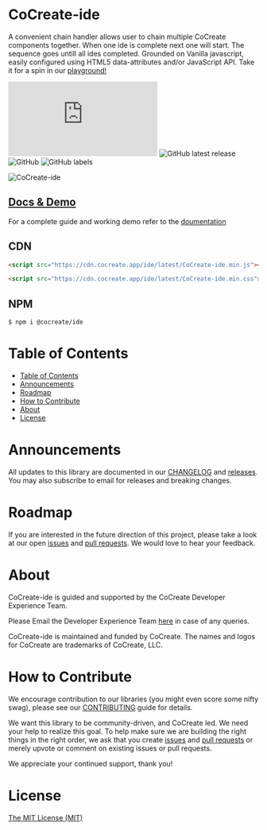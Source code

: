 # CoCreate-ide

A convenient chain handler allows user to chain multiple CoCreate components together. When one ide is complete next one will start. The sequence goes untill all ides completed. Grounded on Vanilla javascript, easily configured using HTML5 data-attributes and/or JavaScript API. Take it for a spin in our [playground!](https://cocreate.app/docs/ide)

![GitHub file size in bytes](https://img.shields.io/github/size/CoCreate-app/CoCreate-ide/dist/CoCreate-ide.min.js?label=minified%20size&style=for-the-badge)
![GitHub latest release](https://img.shields.io/github/v/release/CoCreate-app/CoCreate-ide?style=for-the-badge)
![GitHub](https://img.shields.io/github/license/CoCreate-app/CoCreate-ide?style=for-the-badge)
![GitHub labels](https://img.shields.io/github/labels/CoCreate-app/CoCreate-ide/help%20wanted?style=for-the-badge)

![CoCreate-ide](https://cdn.cocreate.app/docs/CoCreate-ide.gif)

## [Docs & Demo](https://cocreate.app/docs/ide)

For a complete guide and working demo refer to the [doumentation](https://cocreate.app/docs/ide)

## CDN

```html
<script src="https://cdn.cocreate.app/ide/latest/CoCreate-ide.min.js"></script>
```

```html
<script src="https://cdn.cocreate.app/ide/latest/CoCreate-ide.min.css"></script>
```

## NPM

```shell
$ npm i @cocreate/ide
```

# Table of Contents

- [Table of Contents](#table-of-contents)
- [Announcements](#announcements)
- [Roadmap](#roadmap)
- [How to Contribute](#how-to-contribute)
- [About](#about)
- [License](#license)

<a name="announcements"></a>

# Announcements

All updates to this library are documented in our [CHANGELOG](https://github.com/CoCreate-app/CoCreate-ide/blob/master/CHANGELOG.md) and [releases](https://github.com/CoCreate-app/CoCreate-ide/releases). You may also subscribe to email for releases and breaking changes.

<a name="roadmap"></a>

# Roadmap

If you are interested in the future direction of this project, please take a look at our open [issues](https://github.com/CoCreate-app/CoCreate-ide/issues) and [pull requests](https://github.com/CoCreate-app/CoCreate-ide/pulls). We would love to hear your feedback.

<a name="about"></a>

# About

CoCreate-ide is guided and supported by the CoCreate Developer Experience Team.

Please Email the Developer Experience Team [here](mailto:develop@cocreate.app) in case of any queries.

CoCreate-ide is maintained and funded by CoCreate. The names and logos for CoCreate are trademarks of CoCreate, LLC.

<a name="contribute"></a>

# How to Contribute

We encourage contribution to our libraries (you might even score some nifty swag), please see our [CONTRIBUTING](https://github.com/CoCreate-app/CoCreate-ide/blob/master/CONTRIBUTING.md) guide for details.

We want this library to be community-driven, and CoCreate led. We need your help to realize this goal. To help make sure we are building the right things in the right order, we ask that you create [issues](https://github.com/CoCreate-app/CoCreate-ide/issues) and [pull requests](https://github.com/CoCreate-app/CoCreate-ide/pulls) or merely upvote or comment on existing issues or pull requests.

We appreciate your continued support, thank you!

# License

[The MIT License (MIT)](https://github.com/CoCreate-app/CoCreate-ide/blob/master/LICENSE)
